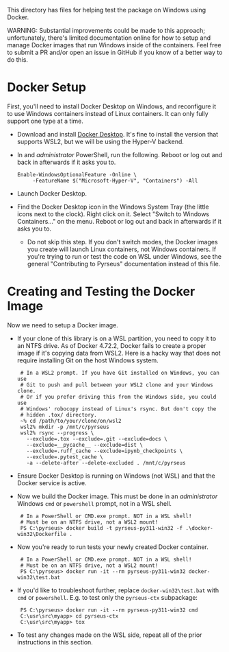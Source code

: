 This directory has files for helping test the package on Windows using Docker.

WARNING: Substantial improvements could be made to this approach; unfortunately,
there's limited documentation online for how to setup and manage Docker images
that run Windows inside of the containers. Feel free to submit a PR and/or open
an issue in GitHub if you know of a better way to do this.

Docker Setup
============

First, you'll need to install Docker Desktop on Windows, and reconfigure it to
use Windows containers instead of Linux containers. It can only fully support
one type at a time.

- Download and install [Docker
  Desktop](https://www.docker.com/products/docker-desktop/). It's fine to
  install the version that supports WSL2, but we will be using the Hyper-V
  backend.

- In and *administrator* PowerShell, run the following. Reboot or log out and
  back in afterwards if it asks you to.

      Enable-WindowsOptionalFeature -Online \
           -FeatureName $("Microsoft-Hyper-V", "Containers") -All

- Launch Docker Desktop.

- Find the Docker Desktop icon in the Windows System Tray (the little icons next
  to the clock). Right click on it. Select "Switch to Windows Containers..." on
  the menu. Reboot or log out and back in afterwards if it asks you to.

  - Do not skip this step. If you don't switch modes, the Docker images you
    create will launch Linux containers, not Windows containers. If you're
    trying to run or test the code on WSL under Windows, see the general
    "Contributing to Pyrseus" documentation instead of this file.

Creating and Testing the Docker Image
=====================================

Now we need to setup a Docker image.

- If your clone of this library is on a WSL partition, you need to copy it to
  an NTFS drive. As of Docker 4.72.2, Docker fails to create a proper image if
  it's copying data from WSL2. Here is a hacky way that does not require
  installing Git on the host Windows system.

       # In a WSL2 prompt. If you have Git installed on Windows, you can use
       # Git to push and pull between your WSL2 clone and your Windows clone.
       # Or if you prefer driving this from the Windows side, you could use
       # Windows' robocopy instead of Linux's rsync. But don't copy the
       # hidden .tox/ directory.
       ~% cd /path/to/your/clone/on/wsl2
       wsl2% mkdir -p /mnt/c/pyrseus
       wsl2% rsync --progress \
         --exclude=.tox --exclude=.git --exclude=docs \
         --exclude=__pycache__ --exclude=dist \
         --exclude=.ruff_cache --exclude=ipynb_checkpoints \
         --exclude=.pytest_cache \
         -a --delete-after --delete-excluded . /mnt/c/pyrseus

- Ensure Docker Desktop is running on Windows (not WSL) and that the Docker
  service is active.

- Now we build the Docker image. This must be done in an *administrator*
  Windows `cmd` or `powershell` prompt, not in a WSL shell.

       # In a PowerShell or CMD.exe prompt. NOT in a WSL shell!
       # Must be on an NTFS drive, not a WSL2 mount!
       PS C:\pyrseus> docker build -t pyrseus-py311-win32 -f .\docker-win32\Dockerfile .

- Now you're ready to run tests your newly created Docker container.

       # In a PowerShell or CMD.exe prompt. NOT in a WSL shell!
       # Must be on an NTFS drive, not a WSL2 mount!
       PS C:\pyrseus> docker run -it --rm pyrseus-py311-win32 docker-win32\test.bat

- If you'd like to troubleshoot further, replace `docker-win32\test.bat` with
  `cmd` or `powershell`. E.g. to test only the `pyrseus-ctx` subpackage:

       PS C:\pyrseus> docker run -it --rm pyrseus-py311-win32 cmd
       C:\usr\src\myapp> cd pyrseus-ctx
       C:\usr\src\myapp> tox

- To test any changes made on the WSL side, repeat all of the prior
  instructions in this section.
